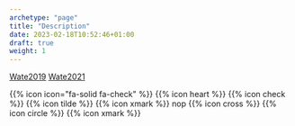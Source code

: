 ```yaml
---
archetype: "page"
title: "Description"
date: 2023-02-18T10:52:46+01:00
draft: true
weight: 1
---
```


[Wate2019](/bib#Wate2019)
[Wate2021](/bib#Wate2021)

<i class="fa-solid fa-check"></i>
<i class="fa-solid fa-xmark"></i>
{{% icon icon="fa-solid fa-check" %}}
{{% icon heart %}}
{{% icon check %}}
{{% icon tilde %}}
{{% icon xmark %}}
nop
{{% icon cross %}}
{{% icon circle %}}
{{% icon xmark %}}


